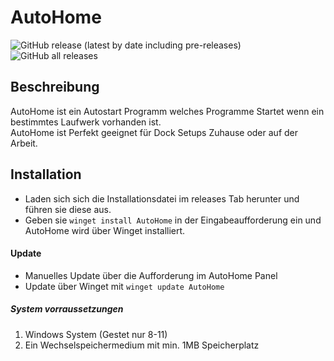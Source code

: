 # AutoHome
![GitHub release (latest by date including pre-releases)](https://img.shields.io/github/v/release/luca-alexander-thomas/AutoHome?color=green&include_prereleases&label=Version&logo=Windows)  ![GitHub all releases](https://img.shields.io/github/downloads/luca-alexander-thomas/AutoHome/total)
<br>

## Beschreibung
AutoHome ist ein Autostart Programm welches Programme Startet wenn ein bestimmtes Laufwerk vorhanden ist.
<br>
AutoHome ist Perfekt geeignet für Dock Setups Zuhause oder auf der Arbeit.


## Installation
- Laden sich sich die Installationsdatei im releases Tab herunter und führen sie diese aus.
- Geben sie `winget install AutoHome` in der Eingabeaufforderung ein und AutoHome wird über Winget installiert.

#### Update
- Manuelles Update über die Aufforderung im AutoHome Panel
- Update über Winget mit `winget update AutoHome`


##### System vorraussetzungen

1. Windows System (Gestet nur 8-11)
2. Ein Wechselspeichermedium mit min. 1MB Speicherplatz

